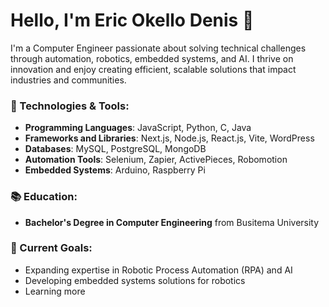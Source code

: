 # Hello, I'm Eric Okello Denis 👋

I'm a Computer Engineer passionate about solving technical challenges through automation, robotics, embedded systems, and AI. I thrive on innovation and enjoy creating efficient, scalable solutions that impact industries and communities.

### 🔧 Technologies & Tools:
- **Programming Languages**: JavaScript, Python, C, Java
- **Frameworks and Libraries**: Next.js, Node.js, React.js, Vite, WordPress
- **Databases**: MySQL, PostgreSQL, MongoDB
- **Automation Tools**: Selenium, Zapier, ActivePieces, Robomotion
- **Embedded Systems**: Arduino, Raspberry Pi

### 📚 Education:
- **Bachelor's Degree in Computer Engineering** from Busitema University

### 🎯 Current Goals:
- Expanding expertise in Robotic Process Automation (RPA) and AI
- Developing embedded systems solutions for robotics
- Learning more


<!--
**okello-eric-denis/okello-eric-denis** is a ✨ _special_ ✨ repository because its `README.md` (this file) appears on your GitHub profile.

Here are some ideas to get you started:

- 🔭 I’m currently working on ...
- 🌱 I’m currently learning ...
- 👯 I’m looking to collaborate on ...
- 🤔 I’m looking for help with ...
- 💬 Ask me about ...
- 📫 How to reach me: ...
- 😄 Pronouns: ...
- ⚡ Fun fact: ...
-->
